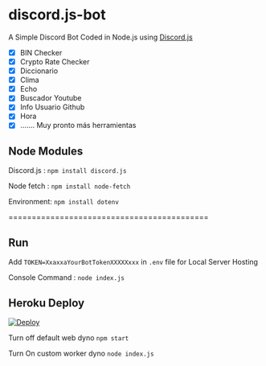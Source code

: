 # discord.js-bot

A Simple Discord Bot Coded in Node.js using [Discord.js](https://discord.js.org/)

- [x] BIN Checker
- [x] Crypto Rate Checker
- [x] Diccionario
- [x] Clima
- [x] Echo
- [x] Buscador Youtube
- [x] Info Usuario Github
- [x] Hora
- [x] ....... Muy pronto más herramientas

## Node Modules

Discord.js : `npm install discord.js`

Node fetch : `npm install node-fetch`

Environment: `npm install dotenv`

===========================================
## Run
Add
`TOKEN=XxaxxaYourBotTokenXXXXXxxx` in `.env` file for Local Server Hosting

Console Command : `node index.js`


## Heroku Deploy
[![Deploy](https://www.herokucdn.com/deploy/button.svg)](https://heroku.com/deploy?template=https://github.com/JkDevArg/bot-discord/)

Turn off default web dyno `npm start`

Turn On custom worker dyno `node index.js`
